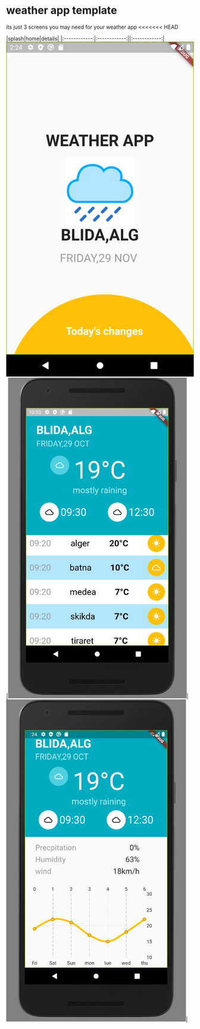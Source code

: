 # weather app template

its just 3 screens you may need for your weather app
<<<<<<< HEAD

|splash|home|details|
|:------------:|:------------:||:------------:|
![spash](readme_assets/splash.png)|![home](readme_assets/home.PNG)|![details](readme_assets/details.PNG)|

